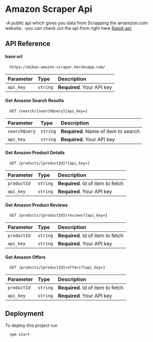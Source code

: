 
# Amazon Scraper Api

-A public api which gives you data from Scrapping the amamzon.com website.
-you can check out the api from right here [Rapid-api](https://rapidapi.com/santanud5d80-Ie9iuzqnUwX/api/mikan-amazon-data-scraper/) 

## API Reference

#### base url 

```http
  https://mikan-amazon-scraper.herokuapp.com/
```

| Parameter | Type     | Description                |
| :-------- | :------- | :------------------------- |
| `api_key` | `string` | **Required**. Your API key |


#### Get Amazon Search Results 

```http
  GET /search/{searchQuery}{api_key=}
```

| Parameter | Type     | Description                       |
| :-------- | :------- | :-------------------------------- |
| `searchQuery`      | `string` | **Required**. Name of item to search |
| `api_key` | `string` | **Required**. Your API key |


#### Get Amazon Product Details

```http
  GET /products/{productId}?{api_key=}
```

| Parameter | Type     | Description                       |
| :-------- | :------- | :-------------------------------- |
| `productId`      | `string` | **Required**. Id of item to fetch |
| `api_key` | `string` | **Required**. Your API key |

#### Get Amazon Product Reviews

```http
  GET /products/{productId}/reviews?{api_key=}
```

| Parameter | Type     | Description                       |
| :-------- | :------- | :-------------------------------- |
| `productId`      | `string` | **Required**. Id of item to fetch |
| `api_key` | `string` | **Required**. Your API key |

#### Get Amazon Offers 

```http
  GET /products/{productId}/offers?{api_key=}
```

| Parameter | Type     | Description                       |
| :-------- | :------- | :-------------------------------- |
| `productId`      | `string` | **Required**. Id of item to fetch |
| `api_key` | `string` | **Required**. Your API key |




## Deployment

To deploy this project run

```bash
  npm start
```


